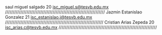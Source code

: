 saul
miguel
salgado
20
isc_miguel.s@tesvb.edu.mx
/////////////////////////////////////////////////////////////////
Jazmin
Estanislao
Gonzalez
21
isc_estanislao.j@tesvb.edu.mx
////////////////////////////////////////////////////////////////
Cristian 
Arias 
Zepeda
20
isc_arias.c@tesvb.edu.mx
////////////////////////////////////////////////////////////////

